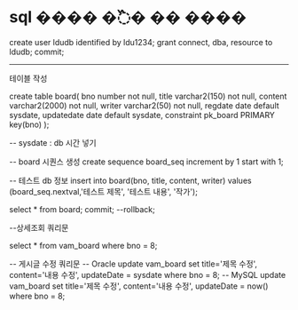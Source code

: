 # sql ���� �߰� �� ����
create user ldudb identified by ldu1234;
grant connect, dba, resource to ldudb;
commit;

-----
테이블 작성

create table board(
    bno number not null,
    title varchar2(150) not null,
    content varchar2(2000) not null,
    writer varchar2(50) not null,
    regdate date default sysdate,
    updatedate date default sysdate,
    constraint pk_board PRIMARY key(bno)
);

-- sysdate : db 시간 넣기

-- board 시퀀스 생성
create sequence
    board_seq
    increment by 1
    start with 1;
    
-- 테스트 db 정보
insert into board(bno, title, content, writer) values (board_seq.nextval,'테스트 제목', '테스트 내용', '작가');
 
select * from board;
commit;
--rollback;



--상세조회 쿼리문

select * from vam_board where bno = 8;

-- 게시글 수정 쿼리문
-- Oracle
update vam_board set title='제목 수정', content='내용 수정', updateDate = sysdate where bno = 8;
-- MySQL
update vam_board set title='제목 수정', content='내용 수정', updateDate = now() where bno = 8;

